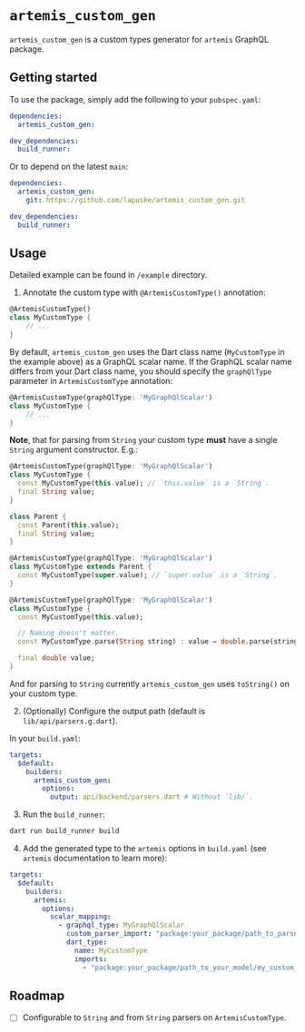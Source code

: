 `artemis_custom_gen`
====================

`artemis_custom_gen` is a custom types generator for `artemis` GraphQL package.




## Getting started

To use the package, simply add the following to your `pubspec.yaml`:


```yaml
dependencies:
  artemis_custom_gen:

dev_dependencies:
  build_runner:
```

Or to depend on the latest `main`:

```yaml
dependencies:
  artemis_custom_gen:
    git: https://github.com/lapuske/artemis_custom_gen.git

dev_dependencies:
  build_runner:
```




## Usage

Detailed example can be found in `/example` directory.

1. Annotate the custom type with `@ArtemisCustomType()` annotation:

```dart
@ArtemisCustomType()
class MyCustomType {
    // ...
}
```

By default, `artemis_custom_gen` uses the Dart class name (`MyCustomType` in the example above) as a GraphQL scalar name. If the GraphQL scalar name differs from your Dart class name, you should specify the `graphQlType` parameter in `ArtemisCustomType` annotation:

```dart
@ArtemisCustomType(graphQlType: 'MyGraphQlScalar')
class MyCustomType {
    // ...
}
```

__Note__, that for parsing from `String` your custom type __must__ have a single `String` argument constructor. E.g.:

```dart
@ArtemisCustomType(graphQlType: 'MyGraphQlScalar')
class MyCustomType {
  const MyCustomType(this.value); // `this.value` is a `String`.
  final String value;
}
```

```dart
class Parent {
  const Parent(this.value);
  final String value;
}

@ArtemisCustomType(graphQlType: 'MyGraphQlScalar')
class MyCustomType extends Parent {
  const MyCustomType(super.value); // `super.value` is a `String`.
}
```

```dart
@ArtemisCustomType(graphQlType: 'MyGraphQlScalar')
class MyCustomType {
  const MyCustomType(this.value);

  // Naming doesn't matter.
  const MyCustomType.parse(String string) : value = double.parse(string);

  final double value;
}
```

And for parsing to `String` currently `artemis_custom_gen` uses `toString()` on your custom type.

2. (Optionally) Configure the output path (default is `lib/api/parsers.g.dart`).

In your `build.yaml`:

```yaml
targets:
  $default:
    builders:
      artemis_custom_gen:
        options:
          output: api/backend/parsers.dart # Without `lib/`.
```

3. Run the `build_runner`:

```bash
dart run build_runner build
```

4. Add the generated type to the `artemis` options in `build.yaml` (see `artemis` documentation to learn more):

```yaml
targets:
  $default:
    builders:
      artemis:
        options:
          scalar_mapping:
            - graphql_type: MyGraphQlScalar
              custom_parser_import: "package:your_package/path_to_parsed_file.dart"
              dart_type:
                name: MyCustomType
                imports:
                  - "package:your_package/path_to_your_model/my_custom_type.dart"
```




## Roadmap

- [ ] Configurable to `String` and from `String` parsers on `ArtemisCustomType`.